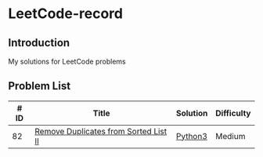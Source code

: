 # LeetCode-record
## Introduction

My solutions for LeetCode problems

## Problem List

| # ID | Title                                    | Solution              | Difficulty |
| ---- | ---------------------------------------- | --------------------- | ---------- |
| 82   | [Remove Duplicates from Sorted List II](ttps://leetcode.com/problems/remove-duplicates-from-sorted-list-ii/) | [Python3](./82/82.py) | Medium     |





